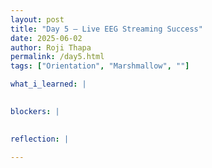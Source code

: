 ```yaml
---
layout: post
title: "Day 5 – Live EEG Streaming Success"
date: 2025-06-02
author: Roji Thapa
permalink: /day5.html
tags: ["Orientation", "Marshmallow", ""]

what_i_learned: |
  

blockers: |
  

reflection: |
  
---
```

